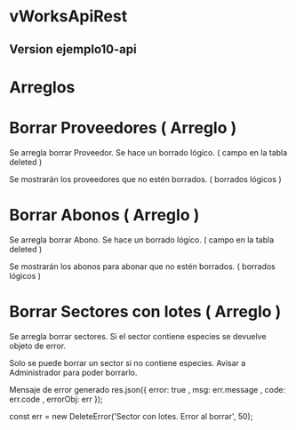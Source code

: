 # vWorksApiRest

## Version ejemplo10-api

# Arreglos

# Borrar Proveedores ( Arreglo )
Se arregla borrar Proveedor.
Se hace un borrado lógico. ( campo en la tabla deleted )

Se mostrarán los proveedores que no estén borrados. ( borrados lógicos )




# Borrar Abonos ( Arreglo )
Se arregla borrar Abono.
Se hace un borrado lógico. ( campo en la tabla deleted )

Se mostrarán los abonos para abonar que no estén borrados. ( borrados lógicos )





# Borrar Sectores con lotes ( Arreglo )
Se arregla borrar sectores.
Si el sector contiene especies se devuelve objeto de error.

Solo se puede borrar un sector si no contiene especies.
Avisar a Administrador para poder borrarlo.

Mensaje de error generado
res.json({ error: true , msg: err.message , code: err.code , errorObj: err });

const err = new DeleteError('Sector con lotes. Error al borrar', 50);

